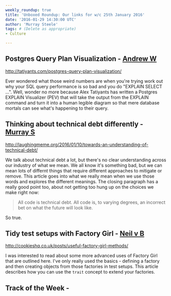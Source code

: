 ```yaml
---
weekly_roundup: true
title: 'Unboxed Roundup: Our links for w/c 25th January 2016'
date: '2016-01-29 14:30:00 UTC'
author: 'Murray Steele'
tags: # (Delete as appropriate)
- Culture

---
```


## Postgres Query Plan Visualization - [Andrew W](/people#andrew-white)

http://tatiyants.com/postgres-query-plan-visualization/

Ever wondered what those weird numbers are when you're trying work out why your SQL query performance is so bad and you do "EXPLAIN SELECT ...". Well, wonder no more because Alex Tatiyants has written a Postgres EXPLAIN Visualizer (PEV) that will take the output from the EXPLAIN command and turn it into a human legible diagram so that mere database mortals can see what's happening to their query.

## Thinking about technical debt differently - [Murray S](/people#murray-steele)

http://laughingmeme.org/2016/01/10/towards-an-understanding-of-technical-debt/

We talk about technical debt a lot, but there's no clear understanding across our industry of what we mean.  We all know it's something bad, but we can mean lots of differnt things that require different approaches to mitigate or remove.  This article goes into what we really mean when we use those words and explores the different meanings.  The closing paragraph has a really good point too, about not getting too hung up on the choices we make right now:

>  All code is technical debt. All code is, to varying degrees, an incorrect bet on what the future will look like.

So true.

## Tidy test setups with Factory Girl - [Neil v B](/people#neil-van-beinum)

http://cookieshq.co.uk/posts/useful-factory-girl-methods/

I was interested to read about some more advanced uses of Factory Girl that are outlined here. I've only really used the basics - defining a factory and then creating objects from those factories in test setups. This article describes how you can use the `trait` concept to extend your factories.

## Track of the Week - [](/people#)

